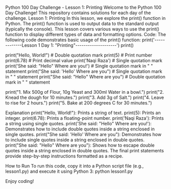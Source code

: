 Python 100 Day Challenge - Lesson 1: Printing
Welcome to the Python 100 Day Challenge! This repository contains solutions for each day of the challenge.
Lesson 1: Printing
In this lesson, we explore the print() function in Python. The print() function is used to output data to the standard output (typically the console). This lesson covers various ways to use the print() function to display different types of data and formatting options.
Code:
The following code demonstrates basic usage of the print() function:
print('-------------Lesson 1 Day 1: "Printing"--------------------')
print()

print("Hello, World!") # Double quotation mark
print(5)              # Print number
print(6.78)           # Print decimal value
print('Naqi Raza')   # Single quotation mark
print('She said: "Hello" Where are you!') # Single quotation mark in " " statement
print("She said: 'Hello' Where are you") # Single quotation mark in " " statement
print("She said: \"Hello\" Where are you") # Double quotation mark in " " statement

print("1. Mix 500g of Flour, 10g Yeast and 300ml Water in a bowl.")
print("2. Knead the dough for 10 minutes.")
print("3. Add 3g of Salt.")
print("4. Leave to rise for 2 hours.")
print("5. Bake at 200 degrees C for 30 minutes.")

Explanation
print("Hello, World!"): Prints a string of text.
print(5): Prints an integer.
print(6.78): Prints a floating-point number.
print('Naqi Raza'): Prints a string using single quotes.
print('She said: "Hello" Where are you!'): Demonstrates how to include double quotes inside a string enclosed in single quotes.
print("She said: 'Hello' Where are you"): Demonstrates how to include single quotes inside a string enclosed in double quotes.
print("She said: \"Hello\" Where are you"): Shows how to escape double quotes inside a string enclosed in double quotes.
The final print statements provide step-by-step instructions formatted as a recipe.

How to Run
To run this code, copy it into a Python script file (e.g., lesson1.py) and execute it using Python 3:
python lesson1.py

Enjoy coding!
